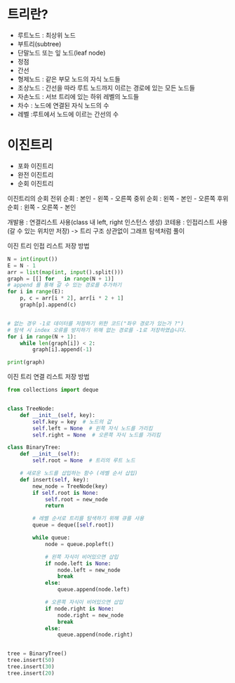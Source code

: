 # 트리란?
- 루트노드 : 최상위 노드
- 부트리(subtree)
- 단말노드 또는 잎 노드(leaf node)
- 정점
- 간선
- 형제노드 : 같은 부모 노드의 자식 노드들
- 조상노드 : 간선을 따라 루트 노드까지 이르는 경로에 있는 모든 노드들
- 자손노드 : 서브 트리에 있는 하위 레벨의 노드들
- 차수 : 노드에 연결된 자식 노드의 수
- 레벨 :루트에서 노드에 이르는 간선의 수

# 이진트리
- 포화 이진트리
- 완전 이진트리
- 순회 이진트리

이진트리의 순회
전위 순회 : 본인 - 왼쪽 - 오른쪽
중위 순회 : 왼쪽 - 본인 - 오른쪽
후위 순회 : 왼쪽 - 오른쪽 - 본인

개발용 : 연결리스트 사용(class 내 left, right 인스턴스 생성)
코테용 : 인접리스트 사용(갈 수 있는 위치만 저장) -> 트리 구조 상관없이 그래프 탐색처럼 풀이

이진 트리 인접 리스트 저장 방법
```py
N = int(input())
E = N - 1
arr = list(map(int, input().split()))
graph = [[] for _ in range(N + 1)]
# append 를 통해 갈 수 있는 경로를 추가하기
for i in range(E):
    p, c = arr[i * 2], arr[i * 2 + 1]
    graph[p].append(c)


# 없는 경우 -1로 데이터를 저장하기 위한 코드("좌우 경로가 있는가 ?")
# 탐색 시 index 오류를 방지하기 위해 없는 경로를 -1로 저장하였습니다.
for i in range(N + 1):
    while len(graph[i]) < 2:
        graph[i].append(-1)

print(graph)
```

이진 트리 연결 리스트 저장 방법
```py
from collections import deque


class TreeNode:
    def __init__(self, key):
        self.key = key  # 노드의 값
        self.left = None  # 왼쪽 자식 노드를 가리킴
        self.right = None  # 오른쪽 자식 노드를 가리킴

class BinaryTree:
    def __init__(self):
        self.root = None  # 트리의 루트 노드

    # 새로운 노드를 삽입하는 함수 (레벨 순서 삽입)
    def insert(self, key):
        new_node = TreeNode(key)
        if self.root is None:
            self.root = new_node
            return

        # 레벨 순서로 트리를 탐색하기 위해 큐를 사용
        queue = deque([self.root])

        while queue:
            node = queue.popleft()

            # 왼쪽 자식이 비어있으면 삽입
            if node.left is None:
                node.left = new_node
                break
            else:
                queue.append(node.left)

            # 오른쪽 자식이 비어있으면 삽입
            if node.right is None:
                node.right = new_node
                break
            else:
                queue.append(node.right)


tree = BinaryTree()
tree.insert(50)
tree.insert(30)
tree.insert(20)
```